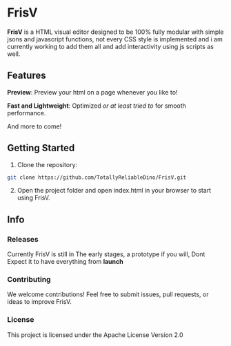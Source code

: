 # FrisV

**FrisV** is a HTML visual editor designed to be 100% fully modular with simple jsons and javascript functions, not every CSS style is implemented and i am currently working to add them all and add interactivity using js scripts as well.


## Features

**Preview**: Preview your html on a page whenever you like to!

**Fast and Lightweight**: Optimized *or at least tried to* for smooth performance.

And more to come!

## Getting Started

1. Clone the repository:

```bash
git clone https://github.com/TotallyReliableDino/FrisV.git

```

2. Open the project folder and open index.html in your browser to start using FrisV.

## Info

### Releases 
Currently FrisV is still in The early stages, a prototype if you will,
Dont Expect it to have everything from **launch**

### Contributing

We welcome contributions! Feel free to submit issues, pull requests, or ideas to improve FrisV.

### License

This project is licensed under the Apache License Version 2.0
